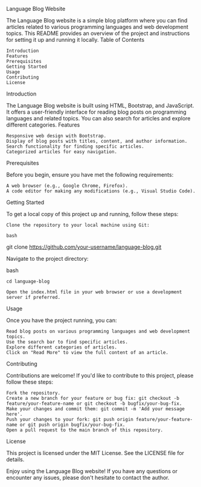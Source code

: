 Language Blog Website

The Language Blog website is a simple blog platform where you can find articles related to various programming languages and web development topics. This README provides an overview of the project and instructions for setting it up and running it locally.
Table of Contents

    Introduction
    Features
    Prerequisites
    Getting Started
    Usage
    Contributing
    License

Introduction

The Language Blog website is built using HTML, Bootstrap, and JavaScript. It offers a user-friendly interface for reading blog posts on programming languages and related topics. You can also search for articles and explore different categories.
Features

    Responsive web design with Bootstrap.
    Display of blog posts with titles, content, and author information.
    Search functionality for finding specific articles.
    Categorized articles for easy navigation.

Prerequisites

Before you begin, ensure you have met the following requirements:

    A web browser (e.g., Google Chrome, Firefox).
    A code editor for making any modifications (e.g., Visual Studio Code).

Getting Started

To get a local copy of this project up and running, follow these steps:

    Clone the repository to your local machine using Git:

    bash

git clone https://github.com/your-username/language-blog.git

Navigate to the project directory:

bash

    cd language-blog

    Open the index.html file in your web browser or use a development server if preferred.

Usage

Once you have the project running, you can:

    Read blog posts on various programming languages and web development topics.
    Use the search bar to find specific articles.
    Explore different categories of articles.
    Click on "Read More" to view the full content of an article.

Contributing

Contributions are welcome! If you'd like to contribute to this project, please follow these steps:

    Fork the repository.
    Create a new branch for your feature or bug fix: git checkout -b feature/your-feature-name or git checkout -b bugfix/your-bug-fix.
    Make your changes and commit them: git commit -m 'Add your message here'.
    Push your changes to your fork: git push origin feature/your-feature-name or git push origin bugfix/your-bug-fix.
    Open a pull request to the main branch of this repository.

License

This project is licensed under the MIT License. See the LICENSE file for details.

Enjoy using the Language Blog website! If you have any questions or encounter any issues, please don't hesitate to contact the author.
